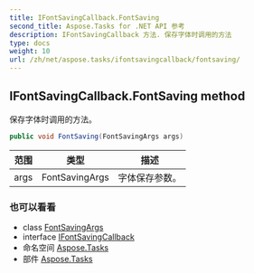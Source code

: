 ```yaml
---
title: IFontSavingCallback.FontSaving
second_title: Aspose.Tasks for .NET API 参考
description: IFontSavingCallback 方法. 保存字体时调用的方法
type: docs
weight: 10
url: /zh/net/aspose.tasks/ifontsavingcallback/fontsaving/
---
```

## IFontSavingCallback.FontSaving method

保存字体时调用的方法。

```csharp
public void FontSaving(FontSavingArgs args)
```

| 范围 | 类型 | 描述 |
| --- | --- | --- |
| args | FontSavingArgs | 字体保存参数。 |

### 也可以看看

* class [FontSavingArgs](../../fontsavingargs/)
* interface [IFontSavingCallback](../)
* 命名空间 [Aspose.Tasks](../../ifontsavingcallback/)
* 部件 [Aspose.Tasks](../../../)


